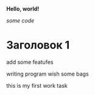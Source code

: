 **Hello, world!**

*some code*

# Заголовок 1

add some featufes

writing program wish some bags

this is my first work task
